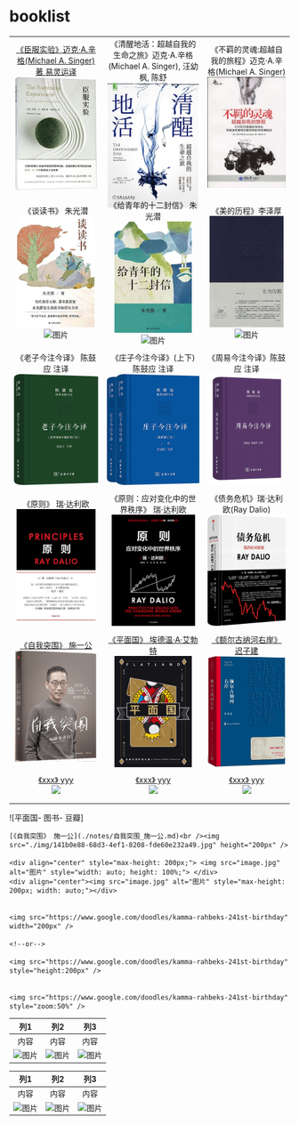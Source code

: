 # booklist

|                                                              |                                                              |                                                              |
| :----------------------------------------------------------: | :----------------------------------------------------------: | :----------------------------------------------------------: |
| [《臣服实验》迈克·A.辛格(Michael A. Singer)著 易灵运译](./notes/臣服实验_迈克·A.辛格.md)<br /> <div align="center" style="max-height: 200px;"> <img src="./img/719Vx4hXQlL.jpg" alt="图片" style="width: auto; height: 100%;"> </div> | 《清醒地活：超越自我的生命之旅》迈克·A.辛格(Michael A. Singer), 汪幼枫, 陈舒<br /> <div align="center" style="max-height: 200px;"> <img src="./img/71VoFLv+sBL._AC_UL600_SR600,600_.jpg" alt="图片" style="width: auto; height: 100%;"> </div> | 《不羁的灵魂:超越自我的旅程》迈克·A.辛格(Michael A. Singer)<br /><div align="center" style="max-height: 200px;"> <img src="./img/51I4NVSU4hL._AC_SY1000_.jpg" alt="图片" style="width: auto; height: 100%;"> </div> |
|                                                              |                                                              |                                                              |
| 《谈读书》 朱光潜<br /><div align="center"><img src="./img/956a0b007b3673573215dcbfdb063df.jpg" alt="图片" style="max-height: 200px; width: auto;"></div><div style="max-height: 200px;"> <img src="image.jpg" alt="图片" style="width: auto; height: 100%;"> </div> | 《给青年的十二封信》 朱光潜<br /><div align="center"><img src="./img/6282397ac59cbfca1a4a9aaf119e4d2.jpg" alt="图片" style="max-height: 200px; width: auto;"></div><div style="max-height: 200px;"> <img src="image.jpg" alt="图片" style="width: auto; height: 100%;"> </div> | 《美的历程》李泽厚<br /><div align="center"><img src="./img/s3893343.jpg" alt="图片" style="max-height: 200px; width: auto;"></div><div style="max-height: 200px;"> <img src="image.jpg" alt="图片" style="width: auto; height: 100%;"> </div> |
|                                                              |                                                              |                                                              |
| 《老子今注今译》 陈鼓应 注译 <br /><img src="./img/81ID59FQ9ML._AC_UF1000,1000_QL80_.jpg" height="200px" /> | 《庄子今注今译》(上下) 陈鼓应 注译<br /> <img src="./img/61mUpGkqOzL._AC_UF1000,1000_QL80_.jpg" height="200px" /> | 《周易今注今译》陈鼓应 注译 <br /><img src="./img/61l86ZdUzoL.jpg" height="200px" /> |
|                                                              |                                                              |                                                              |
| 《原则》 瑞·达利欧<br /><img src="./img/71hvjX7BamL._AC_UF1000,1000_QL80_.jpg" height="200px" /> | 《原则：应对变化中的世界秩序》 瑞·达利欧<br /> <img src="./img/41aFxxnusgL.jpg" height="200px" /> | 《债务危机》瑞·达利欧(Ray Dalio) <br /><img src="./img/91558RDi0ML._AC_UF1000,1000_QL80_.jpg" height="200px" /> |
|                                                              |                                                              |                                                              |
| [《自我突围》 施一公](./notes/自我突围_施一公.md)<br /><img src="./img/141b0e88-68d3-4ef1-8208-fde60e232a49.jpg" height="200px" /> | [《平面国》 埃德温·A·艾勃特](./notes/平面国_埃德温·A·艾勃特.md)<br /><img src="./img/s33710398.jpg" height="200px" /> | [《额尔古纳河右岸》 迟子建](./notes/额尔古纳河右岸_迟子建.md)<br /><img src="./img/image-20230629160759094.png" height="200px" /> |
|                                                              |                                                              |                                                              |
| [《xxx》 yyy](./notes/xxx_yyy.md)<br /><img src="./img/zzz.jpg" height="200px" /> | [《xxx》 yyy](./notes/xxx_yyy.md)<br /><img src="./img/zzz.jpg" height="200px" /> | [《xxx》 yyy](./notes/xxx_yyy.md)<br /><img src="./img/zzz.jpg" height="200px" /> |
|                                                              |                                                              |                                                              |
|                                                              |                                                              |                                                              |

![平面国- 图书- 豆瓣]

```
[《自我突围》 施一公](./notes/自我突围_施一公.md)<br /><img src="./img/141b0e88-68d3-4ef1-8208-fde60e232a49.jpg" height="200px" />

<div align="center" style="max-height: 200px;"> <img src="image.jpg" alt="图片" style="width: auto; height: 100%;"> </div>
<div align="center"><img src="image.jpg" alt="图片" style="max-height: 200px; width: auto;"></div>


<img src="https://www.google.com/doodles/kamma-rahbeks-241st-birthday" width="200px" />

<!--or-->

<img src="https://www.google.com/doodles/kamma-rahbeks-241st-birthday" style="height:200px" />


<img src="https://www.google.com/doodles/kamma-rahbeks-241st-birthday" style="zoom:50%" />
```





|   列1   |   列2   |   列3   |
|:-------:|:-------:|:-------:|
|   内容  |   内容  |   内容  |
| <div align="center"><img src="image.jpg" alt="图片"></div> | <div align="center"><img src="image.jpg" alt="图片"></div> | <div align="center"><img src="image.jpg" alt="图片"></div> |


|   列1   |   列2   |   列3   |
|:-------:|:-------:|:-------:|
|   内容  |   内容  |   内容  |
| <div align="center"><img src="image.jpg" alt="图片" style="max-height: 200px; width: auto;"></div> | <div align="center"><img src="image.jpg" alt="图片" style="max-height: 200px; width: auto;"></div> | <div align="center"><img src="image.jpg" alt="图片" style="max-height: 200px; width: auto;"></div> |
